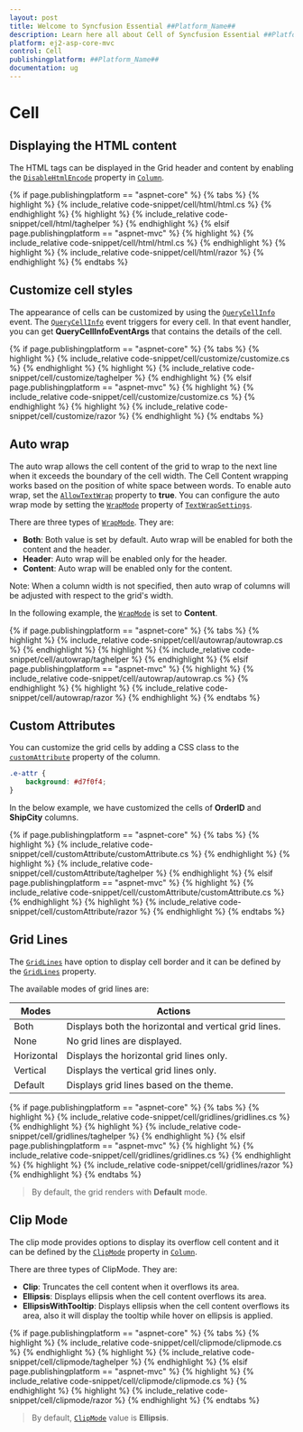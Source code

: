 ```yaml
---
layout: post
title: Welcome to Syncfusion Essential ##Platform_Name##
description: Learn here all about Cell of Syncfusion Essential ##Platform_Name## widgets based on HTML5 and jQuery.
platform: ej2-asp-core-mvc
control: Cell
publishingplatform: ##Platform_Name##
documentation: ug
---
```



# Cell

## Displaying the HTML content

The HTML tags can be displayed in the Grid header and content by enabling the [`DisableHtmlEncode`](https://help.syncfusion.com/cr/aspnetcore-js2/Syncfusion.EJ2.Grids.GridColumn.html#Syncfusion_EJ2_Grids_GridColumn_DisableHtmlEncode) property in [`Column`](https://help.syncfusion.com/cr/aspnetcore-js2/Syncfusion.EJ2.Grids.GridColumn.html).

{% if page.publishingplatform == "aspnet-core" %}
{% tabs %}
{% highlight %}
{% include_relative code-snippet/cell/html/html.cs %}
{% endhighlight %}
{% highlight %}
{% include_relative code-snippet/cell/html/taghelper %}
{% endhighlight %}
{% elsif page.publishingplatform == "aspnet-mvc" %}
{% highlight %} {% include_relative code-snippet/cell/html/html.cs %}
{% endhighlight %}
{% highlight %}
{% include_relative code-snippet/cell/html/razor %}
{% endhighlight %}
{% endtabs %}



## Customize cell styles

The appearance of cells can be customized by using the [`QueryCellInfo`](https://help.syncfusion.com/cr/aspnetcore-js2/Syncfusion.EJ2.Grids.Grid.html#Syncfusion_EJ2_Grids_Grid_QueryCellInfo) event.
The [`QueryCellInfo`](https://help.syncfusion.com/cr/aspnetcore-js2/Syncfusion.EJ2.Grids.Grid.html#Syncfusion_EJ2_Grids_Grid_QueryCellInfo) event triggers for every cell. In that event handler, you can get **QueryCellInfoEventArgs** that contains the details of the cell.

{% if page.publishingplatform == "aspnet-core" %}
{% tabs %}
{% highlight %}
{% include_relative code-snippet/cell/customize/customize.cs %}
{% endhighlight %}
{% highlight %}
{% include_relative code-snippet/cell/customize/taghelper %}
{% endhighlight %}
{% elsif page.publishingplatform == "aspnet-mvc" %}
{% highlight %} {% include_relative code-snippet/cell/customize/customize.cs %}
{% endhighlight %}
{% highlight %}
{% include_relative code-snippet/cell/customize/razor %}
{% endhighlight %}
{% endtabs %}



## Auto wrap

The auto wrap allows the cell content of the grid to wrap to the next line when it exceeds the boundary of the cell width. The Cell Content wrapping works based on the position of white space between words.
To enable auto wrap, set the [`AllowTextWrap`](https://help.syncfusion.com/cr/aspnetcore-js2/Syncfusion.EJ2.Grids.Grid.html#Syncfusion_EJ2_Grids_Grid_AllowTextWrap) property to **true**.
You can configure the auto wrap mode by setting the [`WrapMode`](https://help.syncfusion.com/cr/aspnetcore-js2/Syncfusion.EJ2.Grids.GridTextWrapSettings.html#Syncfusion_EJ2_Grids_GridTextWrapSettings_WrapMode) property of [`TextWrapSettings`](https://help.syncfusion.com/cr/aspnetcore-js2/Syncfusion.EJ2.Grids.GridTextWrapSettings.html).

There are three types of [`WrapMode`](https://help.syncfusion.com/cr/aspnetcore-js2/Syncfusion.EJ2.Grids.GridTextWrapSettings.html#Syncfusion_EJ2_Grids_GridTextWrapSettings_WrapMode). They are:

* **Both**: Both value is set by default. Auto wrap will be enabled for both the content and the header.
* **Header**: Auto wrap will be enabled only for the header.
* **Content**: Auto wrap will be enabled only for the content.

Note: When a column width is not specified, then auto wrap of columns will be adjusted with respect to the grid's width.

In the following example, the [`WrapMode`](https://help.syncfusion.com/cr/aspnetcore-js2/Syncfusion.EJ2.Grids.GridTextWrapSettings.html#Syncfusion_EJ2_Grids_GridTextWrapSettings_WrapMode) is set to **Content**.

{% if page.publishingplatform == "aspnet-core" %}
{% tabs %}
{% highlight %}
{% include_relative code-snippet/cell/autowrap/autowrap.cs %}
{% endhighlight %}
{% highlight %}
{% include_relative code-snippet/cell/autowrap/taghelper %}
{% endhighlight %}
{% elsif page.publishingplatform == "aspnet-mvc" %}
{% highlight %} {% include_relative code-snippet/cell/autowrap/autowrap.cs %}
{% endhighlight %}
{% highlight %}
{% include_relative code-snippet/cell/autowrap/razor %}
{% endhighlight %}
{% endtabs %}



## Custom Attributes

You can customize the grid cells by adding a CSS class to the [`customAttribute`](https://help.syncfusion.com/cr/aspnetcore-js2/Syncfusion.EJ2.Grids.GridColumn.html#Syncfusion_EJ2_Grids_GridColumn_CustomAttributes) property of the column.

```CSS
.e-attr {
    background: #d7f0f4;
}
```

In the below example, we have customized the cells of **OrderID** and **ShipCity** columns.

{% if page.publishingplatform == "aspnet-core" %}
{% tabs %}
{% highlight %}
{% include_relative code-snippet/cell/customAttribute/customAttribute.cs %}
{% endhighlight %}
{% highlight %}
{% include_relative code-snippet/cell/customAttribute/taghelper %}
{% endhighlight %}
{% elsif page.publishingplatform == "aspnet-mvc" %}
{% highlight %} {% include_relative code-snippet/cell/customAttribute/customAttribute.cs %}
{% endhighlight %}
{% highlight %}
{% include_relative code-snippet/cell/customAttribute/razor %}
{% endhighlight %}
{% endtabs %}



## Grid Lines

The [`GridLines`](https://help.syncfusion.com/cr/aspnetcore-js2/Syncfusion.EJ2.Grids.Grid.html#Syncfusion_EJ2_Grids_Grid_GridLines) have option to display cell border and it can be defined by the
[`GridLines`](https://help.syncfusion.com/cr/aspnetcore-js2/Syncfusion.EJ2.Grids.Grid.html#Syncfusion_EJ2_Grids_Grid_GridLines) property.

The available modes of grid lines are:

| Modes | Actions |
|-------|---------|
| Both | Displays both the horizontal and vertical grid lines.|
| None | No grid lines are displayed.|
| Horizontal | Displays the horizontal grid lines only.|
| Vertical | Displays the vertical grid lines only.|
| Default | Displays grid lines based on the theme.|

{% if page.publishingplatform == "aspnet-core" %}
{% tabs %}
{% highlight %}
{% include_relative code-snippet/cell/gridlines/gridlines.cs %}
{% endhighlight %}
{% highlight %}
{% include_relative code-snippet/cell/gridlines/taghelper %}
{% endhighlight %}
{% elsif page.publishingplatform == "aspnet-mvc" %}
{% highlight %} {% include_relative code-snippet/cell/gridlines/gridlines.cs %}
{% endhighlight %}
{% highlight %}
{% include_relative code-snippet/cell/gridlines/razor %}
{% endhighlight %}
{% endtabs %}



> By default, the grid renders with **Default** mode.

## Clip Mode

The clip mode provides options to display its overflow cell content and it can be defined by the [`ClipMode`](https://help.syncfusion.com/cr/aspnetcore-js2/Syncfusion.EJ2.Grids.ClipMode.html) property in [`Column`](https://help.syncfusion.com/cr/aspnetcore-js2/Syncfusion.EJ2.Grids.GridColumn.html).

There are three types of ClipMode. They are:

* **Clip**: Truncates the cell content when it overflows its area.
* **Ellipsis**: Displays ellipsis when the cell content overflows its area.
* **EllipsisWithTooltip**: Displays ellipsis when the cell content overflows its area, also it will display the tooltip while hover on ellipsis is applied.

{% if page.publishingplatform == "aspnet-core" %}
{% tabs %}
{% highlight %}
{% include_relative code-snippet/cell/clipmode/clipmode.cs %}
{% endhighlight %}
{% highlight %}
{% include_relative code-snippet/cell/clipmode/taghelper %}
{% endhighlight %}
{% elsif page.publishingplatform == "aspnet-mvc" %}
{% highlight %} {% include_relative code-snippet/cell/clipmode/clipmode.cs %}
{% endhighlight %}
{% highlight %}
{% include_relative code-snippet/cell/clipmode/razor %}
{% endhighlight %}
{% endtabs %}



> By default, [`ClipMode`](https://help.syncfusion.com/cr/aspnetcore-js2/Syncfusion.EJ2.Grids.ClipMode.html) value is **Ellipsis**.